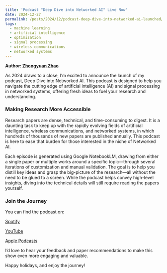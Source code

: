 ```yaml
---
title: 'Podcast "Deep Dive into Networked AI" Live Now'
date: 2024-12-27
permalink: /posts/2024/12/podcast-deep-dive-into-networked-ai-launched/
tags:
  - machine learning
  - artificial intelligence
  - optimization 
  - signal processing
  - wireless communications
  - networked systems
---
```


**Author: [Zhongyuan Zhao](https://zhongyuanzhao.com)**

As 2024 draws to a close, I’m excited to announce the launch of my podcast, Deep Dive into Networked AI. This podcast is designed to help you navigate the cutting edge of artificial intelligence (AI) and signal processing in networked systems, offering fresh ideas to fuel your research and understanding.

### Making Research More Accessible

Research papers are dense, technical, and time-consuming to digest.  It is a daunting task to keep up with the rapidly evolving fields of artificial intelligence, wireless communications, and networked systems, in which hundreds of thousands of new papers are published annually.  This podcast is here to ease that burden for those interested in the niche of Networked AI.

Each episode is generated using Google NotebookLM, drawing from either a single paper or multiple works around a specific topic—through several iterations of customization and manual validation. The goal is to help you distill  key ideas and grasp the big-picture of the research—all without the need to be glued to a screen.  While the podcast helps convey high-level insights, diving into the technical details will still require reading the papers yourself.

### Join the Journey

You can find the podcast on:

[Spotify](https://open.spotify.com/show/7p99VP7uJaWE0PyQ6IHssu)

[YouTube](https://www.youtube.com/playlist?list=PLwd3UtohxHMVbHTKCsdMpjdnDJl_gdXoU)

[Apple Podcasts](https://podcasts.apple.com/us/podcast/deep-dive-into-networked-ai/id1785280300)

I’d love to hear your feedback and paper recommendations to make this show even more engaging and valuable.

Happy holidays, and enjoy the journey!


